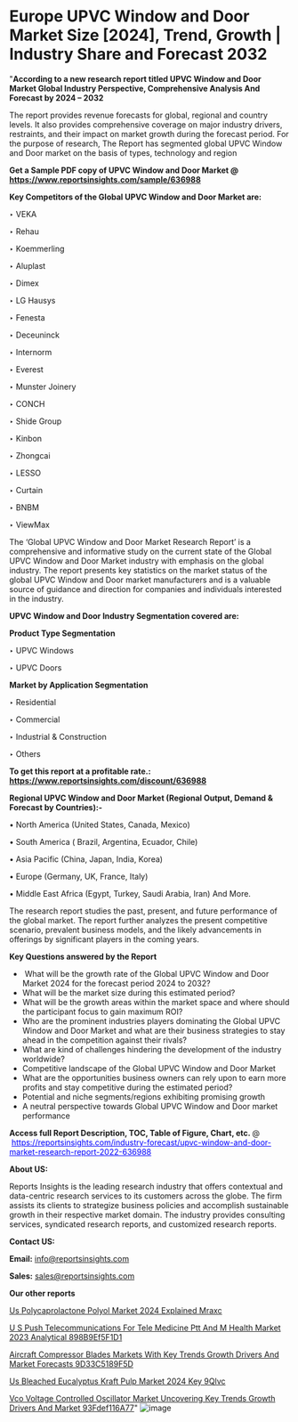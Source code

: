 # Europe UPVC Window and Door Market Size [2024], Trend, Growth | Industry Share and Forecast 2032

"<strong>According to a new research report titled UPVC Window and Door Market Global Industry Perspective, Comprehensive Analysis And Forecast by 2024 – 2032</strong>

The report provides revenue forecasts for global, regional and country levels. It also provides comprehensive coverage on major industry drivers, restraints, and their impact on market growth during the forecast period. For the purpose of research, The Report has segmented global UPVC Window and Door market on the basis of types, technology and region

<strong>Get a Sample PDF copy of UPVC Window and Door Market </strong><strong>@<a href=https://www.reportsinsights.com/sample/636988 style=color:#0000ff;> https://www.reportsinsights.com/sample/636988</a></strong></font>

<strong>Key Competitors of the Global UPVC Window and Door Market are:</strong>

‣ VEKA

‣ Rehau

‣ Koemmerling

‣ Aluplast

‣ Dimex

‣ LG Hausys

‣ Fenesta

‣ Deceuninck

‣ Internorm

‣ Everest

‣ Munster Joinery

‣ CONCH

‣ Shide Group

‣ Kinbon

‣ Zhongcai

‣ LESSO

‣ Curtain

‣ BNBM

‣ ViewMax

The ‘Global UPVC Window and Door Market Research Report’ is a comprehensive and informative study on the current state of the Global UPVC Window and Door Market industry with emphasis on the global industry. The report presents key statistics on the market status of the global UPVC Window and Door market manufacturers and is a valuable source of guidance and direction for companies and individuals interested in the industry.

<strong>UPVC Window and Door Industry Segmentation covered are:</strong>

<strong>Product Type Segmentation</strong>

‣    UPVC Windows

‣ UPVC Doors

<strong>Market by Application Segmentation</strong>

‣   Residential

‣ Commercial

‣ Industrial & Construction

‣ Others

<strong>To get this report at a profitable rate.: <a href=https://www.reportsinsights.com/discount/636988 style=color:#0000ff;>https://www.reportsinsights.com/discount/636988</a></strong></font>

<strong>Regional UPVC Window and Door Market (Regional Output, Demand &amp; Forecast by Countries):-</strong>

• North America (United States, Canada, Mexico)

• South America ( Brazil, Argentina, Ecuador, Chile)

• Asia Pacific (China, Japan, India, Korea)

• Europe (Germany, UK, France, Italy)

• Middle East Africa (Egypt, Turkey, Saudi Arabia, Iran) And More.

The research report studies the past, present, and future performance of the global market. The report further analyzes the present competitive scenario, prevalent business models, and the likely advancements in offerings by significant players in the coming years.

<strong>Key Questions answered by the Report</strong>
<ul>
  <li> What will be the growth rate of the Global UPVC Window and Door Market 2024 for the forecast period 2024 to 2032?</li>
  <li>What will be the market size during this estimated period?</li>
  <li>What will be the growth areas within the market space and where should the participant focus to gain maximum ROI?</li>
  <li>Who are the prominent industries players dominating the Global UPVC Window and Door Market and what are their business strategies to stay ahead in the competition against their rivals?</li>
  <li>What are kind of challenges hindering the development of the industry worldwide?</li>
  <li>Competitive landscape of the Global UPVC Window and Door Market</li>
  <li>What are the opportunities business owners can rely upon to earn more profits and stay competitive during the estimated period?</li>
  <li>Potential and niche segments/regions exhibiting promising growth</li>
  <li>A neutral perspective towards Global UPVC Window and Door market performance</li>
</ul>
<strong>Access full Report Description, TOC, Table of Figure, Chart, etc. </strong>@  <a href=https://reportsinsights.com/industry-forecast/upvc-window-and-door-market-research-report-2022-636988 style=color:#0000ff;>https://reportsinsights.com/industry-forecast/upvc-window-and-door-market-research-report-2022-636988</a></font>

<strong><strong>About US</strong>:</strong>

Reports Insights is the leading research industry that offers contextual and data-centric research services to its customers across the globe. The firm assists its clients to strategize business policies and accomplish sustainable growth in their respective market domain. The industry provides consulting services, syndicated research reports, and customized research reports.

<strong>Contact US:</strong>

<p class=""""><b>Email:</b> <a href=mailto:info@reportsinsights.com>info@reportsinsights.com</a></p>
<p class=""""><b>Sales:</b> <a href=mailto:sales@reportsinsights.com>sales@reportsinsights.com</a></p>

<strong>Our other reports</strong>

<a href=https://www.linkedin.com/pulse/us-polycaprolactone-polyol-market-2024-explained-mraxc/>Us Polycaprolactone Polyol Market 2024 Explained Mraxc</a>

<a href=https://medium.com/@yadavahaan91/u-s-push-telecommunications-for-tele-medicine-ptt-and-m-health-market-2023-analytical-898b9ef5f1d1>U S Push Telecommunications For Tele Medicine Ptt And M Health Market 2023 Analytical 898B9Ef5F1D1</a>

<a href=https://medium.com/@jadhaosuchit578/aircraft-compressor-blades-markets-with-key-trends-growth-drivers-and-market-forecasts-9d33c5189f5d>Aircraft Compressor Blades Markets With Key Trends Growth Drivers And Market Forecasts 9D33C5189F5D</a>

<a href=https://www.linkedin.com/pulse/us-bleached-eucalyptus-kraft-pulp-market-2024-key-9qlvc/>Us Bleached Eucalyptus Kraft Pulp Market 2024 Key 9Qlvc</a>

<a href=https://medium.com/@gd336335/vco-voltage-controlled-oscillator-market-uncovering-key-trends-growth-drivers-and-market-93fdef116a77>Vco Voltage Controlled Oscillator Market Uncovering Key Trends Growth Drivers And Market 93Fdef116A77</a>"
![image](https://github.com/Reportsinsights123/RIgrowth/assets/158415881/5b742e67-dbd3-4fa4-94e6-d4dbbe7c4b36)
